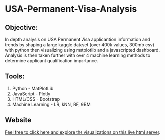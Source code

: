 # USA-Permanent-Visa-Analysis

## **Objective:**
In depth analysis on USA Permanent Visa applicantion information and trends by shaping a large kaggle dataset (over 400k values, 300mb csv) with python then visualizing using matplotlib and a javascripted dashboard. Analysis is then taken further with over 4 machine learning methods to determine applicant qualification importance.

## **Tools:**
1. Python - MatPlotLib
1. JavaScript - Plotly
2. HTML/CSS - Bootstrap
4. Machine Learning - LR, kNN, RF, GBM

## **Website**
[Feel free to click here and explore the visualizations on this live html server](https://armin-1337.github.io/US-Perm-Visa-webpage/index.html).
